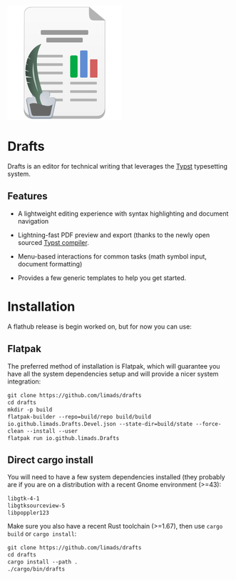 ![Drafts](https://raw.githubusercontent.com/limads/drafts/master/data/icons/hicolor/scalable/apps/io.github.limads.Drafts.svg?token=GHSAT0AAAAAABZXE27EZEVTFURGP7QUVNKCZBAU5VA)

# Drafts

Drafts is an editor for technical writing that leverages the [Typst](https://typst.app/docs/reference/) typesetting system.

## Features

- A lightweight editing experience with syntax highlighting and document navigation
        
- Lightning-fast PDF preview and export (thanks to the newly open sourced [Typst compiler](https://github.com/typst/typst).

- Menu-based interactions for common tasks (math symbol input, document formatting)

- Provides a few generic templates to help you get started.

# Installation

A flathub release is begin worked on, but for now you can use:

## Flatpak

The preferred method of installation is Flatpak, which will guarantee you have
all the system dependencies setup and will provide a nicer system integration:

```
git clone https://github.com/limads/drafts
cd drafts
mkdir -p build
flatpak-builder --repo=build/repo build/build io.github.limads.Drafts.Devel.json --state-dir=build/state --force-clean --install --user
flatpak run io.github.limads.Drafts
```

## Direct cargo install

You will need to have a few system dependencies installed (they probably
are if you are on a distribution with a recent Gnome environment (>=43):

```
libgtk-4-1
libgtksourceview-5
libpoppler123
```

Make sure you also have a recent Rust toolchain (>=1.67), then use `cargo build` 
or `cargo install`:

```
git clone https://github.com/limads/drafts
cd drafts
cargo install --path .
./cargo/bin/drafts
```



